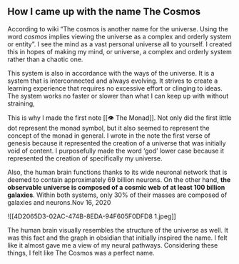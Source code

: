 ## How I came up with the name The Cosmos

According to wiki “The cosmos is another name for the universe. Using the word _cosmos_ implies viewing the universe as a complex and orderly system or entity”. I see the mind as a vast personal universe all to yourself. I created this in hopes of making my mind, or universe, a complex and orderly system rather than a chaotic one. 

This system is also in accordance with the ways of the universe.  It is a system that is interconnected and always evolving. It strives to create a learning experience that requires no excessive effort or clinging to ideas. The system works no faster or slower than what I can keep up with without straining,

This is why I made the first note [[👁 The Monad]]. Not only did the first little dot represent the monad symbol, but it also seemed to represent the concept of the monad in general. I wrote in the note the first verse of genesis because it represented the creation of a universe that was initially void of content.  I purposefully made the word ‘god’ lower case because it represented the creation of specifically my universe.

Also, the human brain functions thanks to its wide neuronal network that is deemed to contain approximately 69 billion neurons. On the other hand, **the observable universe is composed of a cosmic web of at least 100 billion galaxies**. Within both systems, only 30% of their masses are composed of galaxies and neurons.Nov 16, 2020

![[4D2065D3-02AC-474B-8EDA-94F605F0DFD8 1.jpeg]]

The human brain visually resembles the structure of the universe as well. It was this fact and the graph in obsidian that initially inspired the name. I felt like it almost gave me a view of my neural pathways. Considering these things, I felt like The Cosmos was a perfect name.